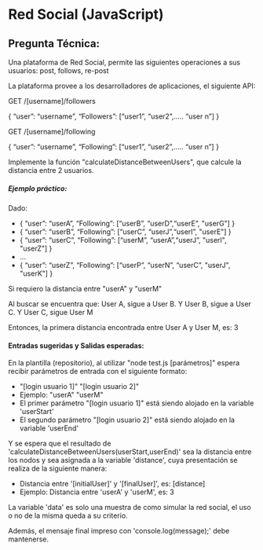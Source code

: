 # Red Social (JavaScript)

## Pregunta Técnica:

Una plataforma de Red Social, permite las siguientes operaciones a sus usuarios: post, follows, re-post

La plataforma provee a los desarrolladores de aplicaciones, el siguiente API:

GET /[username]/followers

{ “user”: “username”, “Followers”: [“user1”, “user2”,….. “user n”] }

GET /[username]/following

{ “user”: “username”, “Following”: [“user1”, “user2”,….. “user n”] }

Implemente la función "calculateDistanceBetweenUsers", que calcule la distancia entre 2 usuarios.

##### Ejemplo práctico:

Dado:

- { “user”: “userA”, “Following”: [“userB”, “userD”,“userE”, "userG"] }
- { “user”: “userB”, “Following”: [“userC”, “userJ”,“userI”, "userE"] }
- { “user”: “userC”, “Following”: [“userM”, “userA”,“userJ”, "userI", "userZ"] }
- ...
- { “user”: “userZ”, “Following”: [“userP”, “userN”, “userC”, "userJ", "userK"] }

Si requiero la distancia entre "userA" y "userM"

Al buscar se encuentra que: User A, sigue a User B. Y User B, sigue a User C. Y User C, sigue User M

Entonces, la primera distancia encontrada entre User A y User M, es: 3

#### Entradas sugeridas y Salidas esperadas:

En la plantilla (repositorio), al utilizar "node test.js [parámetros]" espera recibir parámetros de entrada con el siguiente formato:

- "[login usuario 1]" "[login usuario 2]"
- Ejemplo: "userA" "userM"
- El primer parámetro "[login usuario 1]" está siendo alojado en la variable 'userStart'
- El segundo parámetro "[login usuario 2]" está siendo alojado en la variable 'userEnd'

Y se espera que el resultado de 'calculateDistanceBetweenUsers(userStart,userEnd)' sea la distancia entre los nodos y sea asignada a la variable 'distance', cuya presentación se realiza de la siguiente manera:

- Distancia entre '[initialUser]' y '[finalUser]', es: [distance]
- Ejemplo: Distancia entre 'userA' y 'userM', es: 3

La variable 'data' es solo una muestra de como simular la red social, el uso o no de la misma queda a su criterio.

Además, el mensaje final impreso con 'console.log(message);' debe mantenerse.
